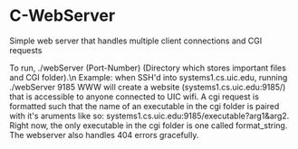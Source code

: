 # C-WebServer
Simple web server that handles multiple client connections and CGI requests

To run, ./webServer (Port-Number) (Directory which stores important files and CGI folder).\n
Example: when SSH'd into systems1.cs.uic.edu, running ./webServer 9185 WWW will create a website (systems1.cs.uic.edu:9185/)
that is accessible to anyone connected to UIC wifi. A cgi request is formatted such that the name of an executable in the cgi
folder is paired with it's aruments like so: systems1.cs.uic.edu:9185/executable?arg1&arg2. Right now, the only executable
in the cgi folder is one called format_string. The webserver also handles 404 errors gracefully.
